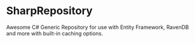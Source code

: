 SharpRepository
===============

Awesome C# Generic Repository for use with Entity Framework, RavenDB and more with built-in caching options.